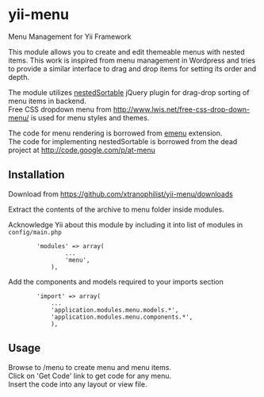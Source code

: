yii-menu
=====================================

Menu Management for Yii Framework

This module allows you to create and edit themeable menus with nested items.
This work is inspired from menu management in Wordpress and tries to provide a similar interface to drag and drop items for setting its order and depth.

The module utilizes [nestedSortable](http://mjsarfatti.com/sandbox/nestedSortable/) jQuery plugin for drag-drop sorting of menu items in backend.  
Free CSS dropdown menu from <http://www.lwis.net/free-css-drop-down-menu/> is used for menu styles and themes.

The code for menu rendering is borrowed from [emenu](http://www.yiiframework.com/extension/emenu) extension.  
The code for implementing nestedSortable is borrowed from the dead project at <http://code.google.com/p/at-menu>

## Installation

Download from <https://github.com/xtranophilist/yii-menu/downloads>

Extract the contents of the archive to menu folder inside modules.

Acknowledge Yii about this module by including it into list of modules in `config/main.php`

~~~
        'modules' => array(
                ...
                'menu',
            ),
~~~

Add the components and models required to your imports section

~~~
        'import' => array(
            ...
            'application.modules.menu.models.*',
            'application.modules.menu.components.*',
            ),
~~~

## Usage

Browse to /menu to create menu and menu items.  
Click on 'Get Code' link to get code for any menu.  
Insert the code into any layout or view file.
